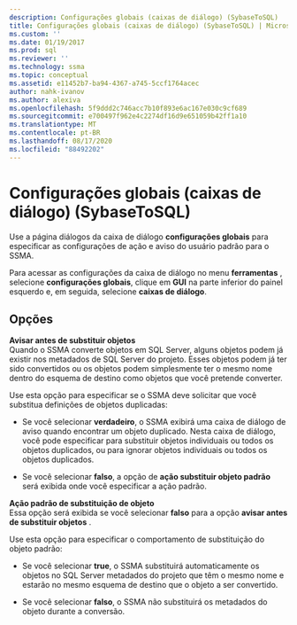 ```yaml
---
description: Configurações globais (caixas de diálogo) (SybaseToSQL)
title: Configurações globais (caixas de diálogo) (SybaseToSQL) | Microsoft Docs
ms.custom: ''
ms.date: 01/19/2017
ms.prod: sql
ms.reviewer: ''
ms.technology: ssma
ms.topic: conceptual
ms.assetid: e11452b7-ba94-4367-a745-5ccf1764acec
author: nahk-ivanov
ms.author: alexiva
ms.openlocfilehash: 5f9ddd2c746acc7b10f893e6ac167e030c9cf689
ms.sourcegitcommit: e700497f962e4c2274df16d9e651059b42ff1a10
ms.translationtype: MT
ms.contentlocale: pt-BR
ms.lasthandoff: 08/17/2020
ms.locfileid: "88492202"
---
```

# <a name="global-settings-dialogs--sybasetosql"></a>Configurações globais (caixas de diálogo) (SybaseToSQL)
Use a página diálogos da caixa de diálogo **configurações globais** para especificar as configurações de ação e aviso do usuário padrão para o SSMA.  
  
Para acessar as configurações da caixa de diálogo no menu **ferramentas** , selecione **configurações globais**, clique em **GUI** na parte inferior do painel esquerdo e, em seguida, selecione **caixas de diálogo**.  
  
## <a name="options"></a>Opções  
**Avisar antes de substituir objetos**  
Quando o SSMA converte objetos em SQL Server, alguns objetos podem já existir nos metadados de SQL Server do projeto. Esses objetos podem já ter sido convertidos ou os objetos podem simplesmente ter o mesmo nome dentro do esquema de destino como objetos que você pretende converter.  
  
Use esta opção para especificar se o SSMA deve solicitar que você substitua definições de objetos duplicadas:  
  
-   Se você selecionar **verdadeiro**, o SSMA exibirá uma caixa de diálogo de aviso quando encontrar um objeto duplicado. Nesta caixa de diálogo, você pode especificar para substituir objetos individuais ou todos os objetos duplicados, ou para ignorar objetos individuais ou todos os objetos duplicados.  
  
-   Se você selecionar **falso**, a opção de **ação substituir objeto padrão** será exibida onde você especificar a ação padrão.  
  
**Ação padrão de substituição de objeto**  
Essa opção será exibida se você selecionar **falso** para a opção **avisar antes de substituir objetos** .  
  
Use esta opção para especificar o comportamento de substituição do objeto padrão:  
  
-   Se você selecionar **true**, o SSMA substituirá automaticamente os objetos no SQL Server metadados do projeto que têm o mesmo nome e estarão no mesmo esquema de destino que o objeto a ser convertido.  
  
-   Se você selecionar **falso**, o SSMA não substituirá os metadados do objeto durante a conversão.  
  
